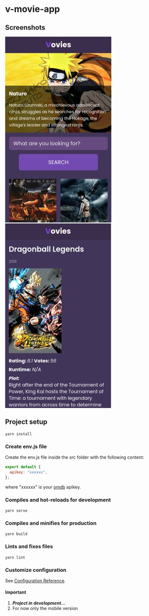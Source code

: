 # v-movie-app

## Screenshots
![01](screenshots/01.png) ![02](screenshots/02.png)

## Project setup
```
yarn install
```
### Create env.js file
Create the env.js file inside the src folder with the following content:
``` javascript
export default {
  apikey: "xxxxxx",
};
```
where "xxxxxx" is your [omdb](http://www.omdbapi.com/) apikey.


### Compiles and hot-reloads for development
```
yarn serve
```

### Compiles and minifies for production
```
yarn build
```

### Lints and fixes files
```
yarn lint
```

### Customize configuration
See [Configuration Reference](https://cli.vuejs.org/config/).

#### Important
1. ***Project in development...***
2. For now only the mobile version
